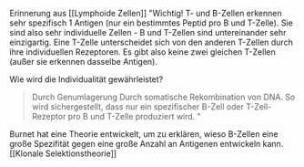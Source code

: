 Erinnerung aus [[Lymphoide Zellen]]
"Wichtig!
T- und B-Zellen erkennen sehr spezifisch 1 Antigen (nur ein bestimmtes Peptid pro B und T-Zelle). Sie sind also sehr individuelle Zellen - B und T-Zellen sind untereinander sehr einzigartig. Eine T-Zelle unterscheidet sich von den anderen T-Zellen durch ihre individuellen Rezeptoren. Es gibt also keine zwei gleichen T-Zellen (außer sie erkennen dasselbe Antigen).

Wie wird die Individualität gewährleistet?
> Durch Genumlagerung
> Durch somatische Rekombination von DNA.
So wird sichergestellt, dass nur ein spezifischer B-Zell oder T-Zell-Rezeptor pro B und T-Zelle produziert wird.
"

Burnet hat eine Theorie entwickelt, um zu erklären, wieso B-Zellen eine große Spezifität gegen eine große Anzahl an Antigenen entwickeln kann.
[[Klonale Selektionstheorie]]
